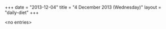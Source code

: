 +++
date = "2013-12-04"
title = "4 December 2013 (Wednesday)"
layout = "daily-diet"
+++

<p>&lt;no entries&gt;</p>